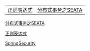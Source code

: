 

|||
| ---- | ---- |
|[正则表达式](./regular-expression/README.MD)|[分布式事务之SEATA](./distributed-transaction/SEATA.MD)|






[分布式事务之SEATA](./distributed-transaction/SEATA.MD)

[正则表达式](./regular-expression/README.MD)

[SpringSecurity](https://github.com/chenanddom/security-learnning)